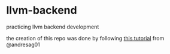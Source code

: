 # llvm-backend
practicing llvm backend development

the creation of this repo was done by following [this tutorial]([url](https://sourcecodeartisan.com/2020/09/13/llvm-backend-0.html)) from @andresag01 
